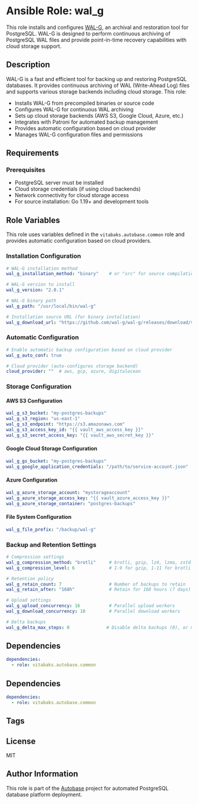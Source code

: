 # Ansible Role: wal_g

This role installs and configures [WAL-G](https://github.com/wal-g/wal-g), an archival and restoration tool for PostgreSQL. WAL-G is designed to perform continuous archiving of PostgreSQL WAL files and provide point-in-time recovery capabilities with cloud storage support.

## Description

WAL-G is a fast and efficient tool for backing up and restoring PostgreSQL databases. It provides continuous archiving of WAL (Write-Ahead Log) files and supports various storage backends including cloud storage. This role:

- Installs WAL-G from precompiled binaries or source code
- Configures WAL-G for continuous WAL archiving
- Sets up cloud storage backends (AWS S3, Google Cloud, Azure, etc.)
- Integrates with Patroni for automated backup management
- Provides automatic configuration based on cloud provider
- Manages WAL-G configuration files and permissions

## Requirements

### Prerequisites

- PostgreSQL server must be installed
- Cloud storage credentials (if using cloud backends)
- Network connectivity for cloud storage access
- For source installation: Go 1.19+ and development tools

## Role Variables

This role uses variables defined in the `vitabaks.autobase.common` role and provides automatic configuration based on cloud providers.

### Installation Configuration

```yaml
# WAL-G installation method
wal_g_installation_method: "binary"    # or "src" for source compilation

# WAL-G version to install
wal_g_version: "2.0.1"

# WAL-G binary path
wal_g_path: "/usr/local/bin/wal-g"

# Installation source URL (for binary installation)
wal_g_download_url: "https://github.com/wal-g/wal-g/releases/download/v{{ wal_g_version }}/wal-g-pg-ubuntu-20.04-amd64"
```

### Automatic Configuration

```yaml
# Enable automatic backup configuration based on cloud provider
wal_g_auto_conf: true

# Cloud provider (auto-configures storage backend)
cloud_provider: ""  # aws, gcp, azure, digitalocean
```

### Storage Configuration

#### AWS S3 Configuration
```yaml
wal_g_s3_bucket: "my-postgres-backups"
wal_g_s3_region: "us-east-1"
wal_g_s3_endpoint: "https://s3.amazonaws.com"
wal_g_s3_access_key_id: "{{ vault_aws_access_key }}"
wal_g_s3_secret_access_key: "{{ vault_aws_secret_key }}"
```

#### Google Cloud Storage Configuration
```yaml
wal_g_gs_bucket: "my-postgres-backups"
wal_g_google_application_credentials: "/path/to/service-account.json"
```

#### Azure Configuration
```yaml
wal_g_azure_storage_account: "mystorageaccount"
wal_g_azure_storage_access_key: "{{ vault_azure_access_key }}"
wal_g_azure_storage_container: "postgres-backups"
```

#### File System Configuration
```yaml
wal_g_file_prefix: "/backup/wal-g"
```

### Backup and Retention Settings

```yaml
# Compression settings
wal_g_compression_method: "brotli"     # brotli, gzip, lz4, lzma, zstd
wal_g_compression_level: 6             # 1-9 for gzip, 1-11 for brotli

# Retention policy
wal_g_retain_count: 7                  # Number of backups to retain
wal_g_retain_after: "168h"             # Retain for 168 hours (7 days)

# Upload settings
wal_g_upload_concurrency: 16           # Parallel upload workers
wal_g_download_concurrency: 10         # Parallel download workers

# Delta backups
wal_g_delta_max_steps: 0              # Disable delta backups (0), or max delta chain length
```

## Dependencies

```yaml
dependencies:
  - role: vitabaks.autobase.common
```


## Dependencies

```yaml
dependencies:
  - role: vitabaks.autobase.common
```

## Tags

## License

MIT

## Author Information

This role is part of the [Autobase](https://github.com/vitabaks/autobase) project for automated PostgreSQL database platform deployment.

